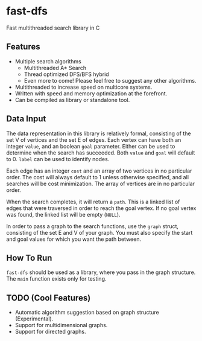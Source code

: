 # fast-dfs
Fast multithreaded search library in C

Features
--------
- Multiple search algorithms
    + Multithreaded A* Search
    + Thread optimized DFS/BFS hybrid
    + Even more to come! Please feel free to suggest any other algorithms.
- Multithreaded to increase speed on multicore systems.
- Written with speed and memory optimization at the forefront.
- Can be compiled as library or standalone tool.

Data Input
----------
The data representation in this library is relatively formal, consisting of
the set V of vertices and the set E of edges. Each vertex can have both an
integer `value`, and an boolean `goal` parameter. Either can be used to determine
when the search has succeeded. Both `value` and `goal` will default to 0. `label`
can be used to identify nodes.

Each edge has an integer `cost` and an array of two vertices in no particular order.
The cost will always default to 1 unless otherwise specified, and all searches will
be cost minimization. The array of vertices are in no particular order.

When the search completes, it will return a `path`. This is a linked list of edges
that were traversed in order to reach the goal vertex. If no goal vertex was found,
the linked list will be empty (`NULL`).

In order to pass a graph to the search functions, use the `graph` struct, consisting
of the set E and V of your graph. You must also specify the start and goal values
for which you want the path between.

How To Run
----------
`fast-dfs` should be used as a library, where you pass in the graph structure. The 
`main` function exists only for testing. 

TODO (Cool Features)
--------------------
- Automatic algorithm suggestion based on graph structure (Experimental).
- Support for multidimensional graphs.
- Support for directed graphs.
